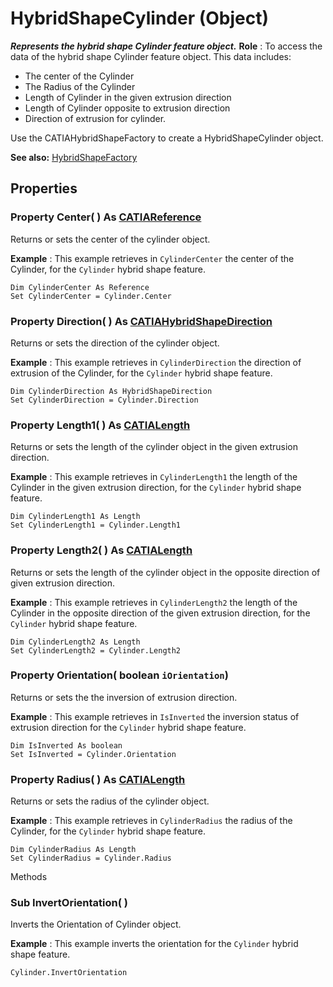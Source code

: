 # HybridShapeCylinder (Object)

**_Represents the hybrid shape Cylinder feature object._**
**Role** : To access the data of the hybrid shape Cylinder feature object. This data includes:

  * The center of the Cylinder
  * The Radius of the Cylinder
  * Length of Cylinder in the given extrusion direction
  * Length of Cylinder opposite to extrusion direction
  * Direction of extrusion for cylinder.

Use the CATIAHybridShapeFactory to create a HybridShapeCylinder object.

**See also:**      [HybridShapeFactory](../GSMInterfaces/interface_HybridShapeFactory_68680.md)

## Properties

### Property **Center**( ) As [CATIAReference](../InfInterfaces/interface_Reference_17481.md)

Returns or sets the center of the cylinder object.

**Example** :      This example retrieves in `CylinderCenter` the center of the Cylinder, for the `Cylinder` hybrid shape feature.

```VBScript
Dim CylinderCenter As Reference
Set CylinderCenter = Cylinder.Center

```

### Property **Direction**( ) As [CATIAHybridShapeDirection](../GSMInterfaces/interface_HybridShapeDirection_84226.md)

Returns or sets the direction of the cylinder object.

**Example** :      This example retrieves in `CylinderDirection` the direction of extrusion of the Cylinder, for the `Cylinder` hybrid shape feature.

```VBScript
Dim CylinderDirection As HybridShapeDirection
Set CylinderDirection = Cylinder.Direction

```

### Property **Length1**( ) As [CATIALength](../KnowledgeInterfaces/interface_Length_8108.md)

Returns or sets the length of the cylinder object in the given extrusion direction.

**Example** :      This example retrieves in `CylinderLength1` the length of the Cylinder in the given extrusion direction, for the `Cylinder` hybrid shape feature.

```VBScript
Dim CylinderLength1 As Length
Set CylinderLength1 = Cylinder.Length1

```

### Property **Length2**( ) As [CATIALength](../KnowledgeInterfaces/interface_Length_8108.md)

Returns or sets the length of the cylinder object in the opposite direction of given extrusion direction.

**Example** :      This example retrieves in `CylinderLength2` the length of the Cylinder in the opposite direction of the given extrusion direction, for the `Cylinder` hybrid shape feature.

```VBScript
Dim CylinderLength2 As Length
Set CylinderLength2 = Cylinder.Length2

```

### Property **Orientation**( boolean  `iOrientation`)

Returns or sets the the inversion of extrusion direction.

**Example** :      This example retrieves in `IsInverted` the inversion status of extrusion direction for the `Cylinder` hybrid shape feature.

```VBScript
Dim IsInverted As boolean
Set IsInverted = Cylinder.Orientation

```

### Property **Radius**( ) As [CATIALength](../KnowledgeInterfaces/interface_Length_8108.md)

Returns or sets the radius of the cylinder object.

**Example** :      This example retrieves in `CylinderRadius` the radius of the Cylinder, for the `Cylinder` hybrid shape feature.

```VBScript
Dim CylinderRadius As Length
Set CylinderRadius = Cylinder.Radius

```

Methods

### Sub **InvertOrientation**( )

Inverts the Orientation of Cylinder object.

**Example** :      This example inverts the orientation for the `Cylinder` hybrid shape feature.

```VBScript
Cylinder.InvertOrientation

```